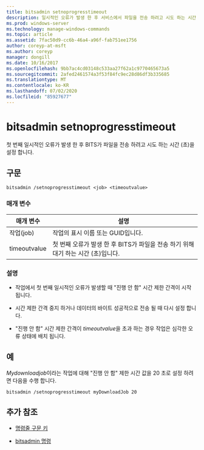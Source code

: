 ```yaml
---
title: bitsadmin setnoprogresstimeout
description: 일시적인 오류가 발생 한 후 서비스에서 파일을 전송 하려고 시도 하는 시간 (초)을 설정 하는 bitsadmin setnoprogresstimeout 명령에 대 한 참조 문서입니다.
ms.prod: windows-server
ms.technology: manage-windows-commands
ms.topic: article
ms.assetid: 7fac50d9-cc6b-46a4-a96f-fab751ee1756
author: coreyp-at-msft
ms.author: coreyp
manager: dongill
ms.date: 10/16/2017
ms.openlocfilehash: 9bb7ac4cd03148c533aa27f62a1c9770465673a5
ms.sourcegitcommit: 2afed2461574a3f53f84fc9ec28d86df3b335685
ms.translationtype: MT
ms.contentlocale: ko-KR
ms.lasthandoff: 07/02/2020
ms.locfileid: "85927677"
---
```

# <a name="bitsadmin-setnoprogresstimeout"></a>bitsadmin setnoprogresstimeout

첫 번째 일시적인 오류가 발생 한 후 BITS가 파일을 전송 하려고 시도 하는 시간 (초)을 설정 합니다.

## <a name="syntax"></a>구문

```
bitsadmin /setnoprogresstimeout <job> <timeoutvalue>
```

### <a name="parameters"></a>매개 변수

| 매개 변수 | 설명 |
| --------- | ----------- |
| 작업(job) | 작업의 표시 이름 또는 GUID입니다. |
| timeoutvalue | 첫 번째 오류가 발생 한 후 BITS가 파일을 전송 하기 위해 대기 하는 시간 (초)입니다. |

### <a name="remarks"></a>설명

- 작업에서 첫 번째 일시적인 오류가 발생할 때 "진행 안 함" 시간 제한 간격이 시작 됩니다.

- 시간 제한 간격 중지 하거나 데이터의 바이트 성공적으로 전송 될 때 다시 설정 합니다.

- "진행 안 함" 시간 제한 간격이 *timeoutvalue*을 초과 하는 경우 작업은 심각한 오류 상태에 배치 됩니다.

## <a name="examples"></a>예

*Mydownloadjob*이라는 작업에 대해 "진행 안 함" 제한 시간 값을 20 초로 설정 하려면 다음을 수행 합니다.

```
bitsadmin /setnoprogresstimeout myDownloadJob 20
```

## <a name="additional-references"></a>추가 참조

- [명령줄 구문 키](command-line-syntax-key.md)

- [bitsadmin 명령](bitsadmin.md)
